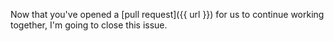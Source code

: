 Now that you've opened a [pull request]({{ url }}) for us to continue working together, I'm going to close this issue. 
